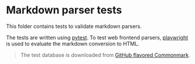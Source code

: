 # Markdown parser tests

This folder contains tests to validate markdown parsers.

The tests are written using [pytest](https://docs.pytest.org). To test web frontend parsers, [playwright](https://playwright.dev/python/docs/intro) is used to evaluate the markdown conversion to HTML.

> The test database is downloaded from [GitHub flavored Commonmark](https://github.com/github/cmark-gfm).
